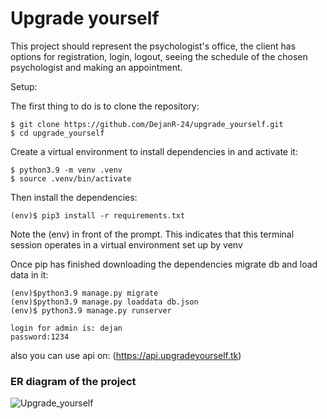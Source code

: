 # Upgrade yourself

This project should represent the psychologist's office, 
the client has options for registration, login, logout, 
seeing the schedule of the chosen psychologist and making an appointment. 

Setup:

The first thing to do is to clone the repository:
```
$ git clone https://github.com/DejanR-24/upgrade_yourself.git
$ cd upgrade_yourself
```
Create a virtual environment to install dependencies in and activate it:
```
$ python3.9 -m venv .venv
$ source .venv/bin/activate
```
Then install the dependencies:
```
(env)$ pip3 install -r requirements.txt
```
Note the (env) in front of the prompt. This indicates that this terminal session operates in a virtual environment set up by venv

Once pip has finished downloading the dependencies migrate db and load data in it:
```
(env)$python3.9 manage.py migrate
(env)$python3.9 manage.py loaddata db.json
(env)$ python3.9 manage.py runserver
```
```
login for admin is: dejan 
password:1234
```
also you can use api on: (https://api.upgradeyourself.tk)

### ER diagram of the project 
![Upgrade_yourself](https://user-images.githubusercontent.com/67160398/156899983-8afe7e96-3aed-44d9-b037-f2e239298f2d.png)

